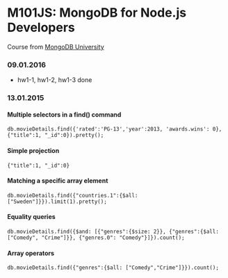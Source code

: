 # M101JS: MongoDB for Node.js Developers

Course from [MongoDB University](https://university.mongodb.com/courses/MongoDB/M101JS/2016_January/syllabus)

### 09.01.2016
- hw1-1, hw1-2, hw1-3 done

### 13.01.2015

#### Multiple selectors in a find() command
    db.movieDetails.find({'rated':'PG-13','year':2013, 'awards.wins': 0},{"title":1, "_id":0}).pretty();

#### Simple projection
    {"title":1, "_id":0}

#### Matching a specific array element
    db.movieDetails.find({"countries.1":{$all: ["Sweden"]}}).limit(1).pretty();

#### Equality queries
    db.movieDetails.find({$and: [{"genres":{$size: 2}}, {"genres":{$all: ["Comedy", "Crime"]}}, {"genres.0": "Comedy"}]}).count();

#### Array operators
    db.movieDetails.find({"genres":{$all: ["Comedy","Crime"]}}).count();
